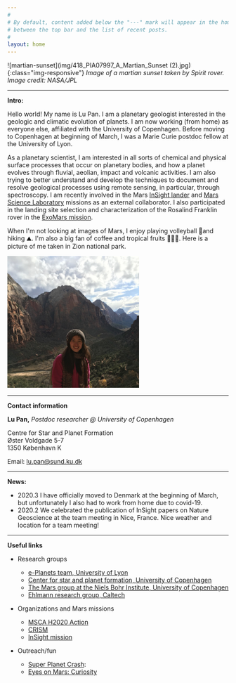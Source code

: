 ```yaml
---
#
# By default, content added below the "---" mark will appear in the home page
# between the top bar and the list of recent posts.
#
layout: home
---
```


![martian-sunset](img/418_PIA07997_A_Martian_Sunset (2).jpg){:class="img-responsive"}
*Image of a martian sunset taken by Spirit rover. Image credit: NASA/JPL*

*****

**Intro:**

Hello world! My name is Lu Pan. I am a planetary geologist interested in the geologic and climatic evolution of planets. I am now working (from home) as everyone else, affiliated with the University of Copenhagen. Before moving to Copenhagen at beginning of March, I was a Marie Curie postdoc fellow at the University of Lyon. 

As a planetary scientist, I am interested in all sorts of chemical and physical surface processes that occur on planetary bodies, and how a planet evolves through fluvial, aeolian, impact and volcanic activities. I am also trying to better understand and develop the techniques to document and resolve geological processes using remote sensing, in particular, through spectroscopy. I am recently involved in the Mars [InSight lander](https://www.jpl.nasa.gov/missions/insight/) and [Mars Science Laboratory](https://www.jpl.nasa.gov/missions/mars-science-laboratory-curiosity-rover-msl/) missions as an external collaborator. I also participated in the landing site selection and characterization of the Rosalind Franklin rover in the [ExoMars mission](http://www.esa.int/Science_Exploration/Human_and_Robotic_Exploration/Exploration/ExoMars). 

When I'm not looking at images of Mars, I enjoy playing volleyball 🏐and hiking ⛰. I'm also a big fan of coffee and tropical fruits 🍍🍍🍍. Here is a picture of me taken in Zion national park.

<img src="/img/IMG_1152.jpg" alt="lu-pan" width="300"/> 	

************************************************

**Contact information**


**Lu Pan,** *Postdoc researcher @ University of Copenhagen*
 	
Centre for Star and Planet Formation <br> Øster Voldgade 5-7 <br> 1350 København K

Email: lu.pan@sund.ku.dk 


*************************************************

**News:**
- 2020.3 I have officially moved to Denmark at the beginning of March, but unfortunately I also had to work from home due to covid-19.
- 2020.2 We celebrated the publication of InSight papers on Nature Geoscience at the team meeting in Nice, France. Nice weather and location for a team meeting! 

************************************************

**Useful links**
 - Research groups   
    -  [e-Planets team, University of Lyon](http://eplanets.univ-lyon1.fr/)  
    -  [Center for star and planet formation, University of Copenhagen](https://starplan.dk)
    -  [The Mars group at the Niels Bohr Institute, University of Copenhagen
](https://www.nbi.ku.dk/english/research/astrophysics/mars/) 
    -  [Ehlmann research group, Caltech](http://www.ehlmann.caltech.edu/index.html)

 - Organizations and Mars missions
    - [MSCA H2020 Action](https://ec.europa.eu/research/mariecurieactions/)
    - [CRISM](http://crism.jhuapl.edu/)
    - [InSight mission](https://www.jpl.nasa.gov/missions/insight/)
    
 - Outreach/fun
    - [Super Planet Crash](http://www.stefanom.org/spc/): 
    - [Eyes on Mars: Curiosity](https://eyes.nasa.gov/curiosity/)


